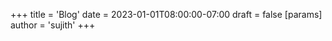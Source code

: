 +++
title = 'Blog'
date = 2023-01-01T08:00:00-07:00
draft = false
[params]
   author = 'sujith'
+++
